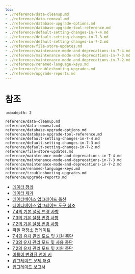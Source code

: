 ```yaml
---
toc:
- ./reference/data-cleanup.md
- ./reference/data-removal.md
- ./reference/database-upgrade-options.md
- ./reference/database-upgrade-tool-reference.md
- ./reference/default-setting-changes-in-7-4.md
- ./reference/default-setting-changes-in-7-3.md
- ./reference/default-setting-changes-in-7-2.md
- ./reference/file-store-updates.md
- ./reference/maintenance-mode-and-deprecations-in-7-4.md
- ./reference/maintenance-mode-and-deprecations-in-7-3.md
- ./reference/maintenance-mode-and-deprecations-in-7-2.md
- ./reference/renamed-language-keys.md
- ./reference/troubleshooting-upgrades.md
- ./reference/upgrade-reports.md
---
```

# 참조

```{toctree}
:maxdepth: 2

reference/data-cleanup.md
reference/data-removal.md
reference/database-upgrade-options.md
reference/database-upgrade-tool-reference.md
reference/default-setting-changes-in-7-4.md
reference/default-setting-changes-in-7-3.md
reference/default-setting-changes-in-7-2.md
reference/file-store-updates.md
reference/maintenance-mode-and-deprecations-in-7-4.md
reference/maintenance-mode-and-deprecations-in-7-3.md
reference/maintenance-mode-and-deprecations-in-7-2.md
reference/renamed-language-keys.md
reference/troubleshooting-upgrades.md
reference/upgrade-reports.md
```

* [데이터 정리](./reference/data-cleanup.md)
* [데이터 제거](./reference/data-removal.md)
* [데이터베이스 업그레이드 옵션](./reference/database-upgrade-options.md)
* [데이터베이스 업그레이드 도구 참조](./reference/database-upgrade-tool-reference.md)
* [7.4의 기본 설정 변경 사항](./reference/default-setting-changes-in-7-4.md)
* [7.3의 기본 설정 변경 사항](./reference/default-setting-changes-in-7-3.md)
* [7.2의 기본 설정 변경 사항](./reference/default-setting-changes-in-7-2.md)
* [파일 저장소 업데이트](./reference/file-store-updates.md)
* [7.4의 유지 관리 모드 및 지원 중단](./reference/maintenance-mode-and-deprecations-in-7-4.md)
* [7.3의 유지 관리 모드 및 사용 중단](./reference/maintenance-mode-and-deprecations-in-7-3.md)
* [7.2의 유지 관리 모드 및 지원 중단](./reference/maintenance-mode-and-deprecations-in-7-2.md)
* [이름이 변경된 언어 키](./reference/renamed-language-keys.md)
* [업그레이드 문제 해결](./reference/troubleshooting-upgrades.md)
* [업그레이드 보고서](./reference/upgrade-reports.md)